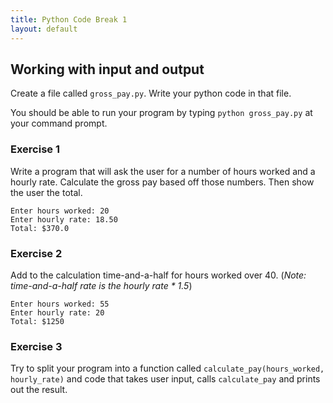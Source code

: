 ```yaml
---
title: Python Code Break 1
layout: default
---
```


## Working with input and output

Create a file called `gross_pay.py`. Write your python code in that file.

You should be able to run your program by typing `python gross_pay.py` at your command prompt.

### Exercise 1

Write a program that will ask the user for a number of hours worked and a hourly rate. Calculate the gross pay based off those numbers. Then show the user the total.

```
Enter hours worked: 20
Enter hourly rate: 18.50
Total: $370.0
```

### Exercise 2

Add to the calculation time-and-a-half for hours worked over 40. (*Note: time-and-a-half rate is the hourly rate * 1.5*)

```
Enter hours worked: 55
Enter hourly rate: 20
Total: $1250
```

### Exercise 3

Try to split your program into a function called `calculate_pay(hours_worked, hourly_rate)` and code that takes user input, calls `calculate_pay` and prints out the result.
